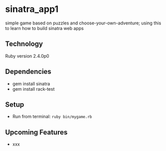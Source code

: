 # sinatra_app1
simple game based on puzzles and choose-your-own-adventure; using this to learn how to build sinatra web apps


## Technology
Ruby version 2.4.0p0


## Dependencies
* gem install sinatra
* gem install rack-test



## Setup
* Run from terminal: `ruby bin/mygame.rb`


## Upcoming Features
* xxx
